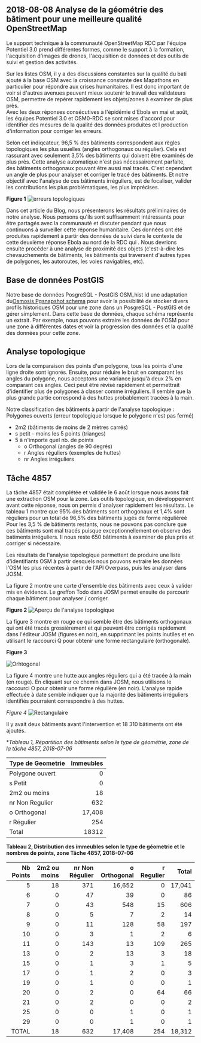 ## 2018-08-08 Analyse de la géométrie des bâtiment pour une meilleure qualité OpenStreetMap

Le support technique à la communauté OpenStreetMap RDC par l'équipe Potentiel 3.0 prend différentes formes, 
comme le support à la formation, l'acquisition d'images de drones, l'acquisition de données et des outils de suivi et gestion des activités.

Sur les listes OSM, il y a des discussions constantes sur la qualité du bati ajouté à la base OSM avec la croissance constante des Mapathons 
en particulier pour répondre aux crises humanitaires. Il est donc important de voir si d'autres avenues peuvent mieux soutenir le travail
des validateurs OSM, permettre de repérer rapidement les objets/zones à examiner de plus près.  
Avec les deux réponses consécutives à l'épidémie d'Ebola en mai et août, les équipes Potentiel 3.0 et OSM0-RDC se sont mises d'accord 
pour identifier des mesures de la qualité des données produites et l production d'information pour corriger les erreurs.  

Selon cet indiqcateur, 96,5 % des bâtiments correspondent aux règles topologiques les plus usuelles (angles orthogonaux ou régulier). Cela est rassurant avec seulement 3,5% des bâtiments qui doivent être examinés de plus près. Cette analyse automatique n'est pas nécessairement parfaite, des bâtiments orthogonaux pouvant être aussi mal tracés. C'est cependant un angle de plus pour analyser et corriger le tracé des bâtiments. Et notre objectif avec l'analyse de ces bâtiments irréguliers, est de focaliser, valider les contributions les plus problématiques, les plus imprécises. 

**Figure 1**
![erreurs topologiques](img/TM4857-Irregular-polygons-detection.png)

Dans cet article du Blog, nous présenterons les résultats préliminaires de notre analyse. Nous pensons qu'ils sont suffisamment intéressants pour être partagés avec la communauté et discuter pendant que nous continuons à surveiller cette réponse humanitaire. 
Ces données ont été produites rapidement à partir des données de suivi dans le contexte de cette deuxième réponse Ebola au nord de la RDC qui . Nous devrions ensuite procéder à une analyse de proximité des objets (c'est-à-dire les chevauchements de bâtiments, les bâtiments qui traversent d'autres types de polygones, les autoroutes, les voies navigables, etc).

## Base de données PostGIS

Notre base de données PosgreSQL - PostGIS OSM_hist id une adaptation du[Osmosis Pgsnapshot schema](https://github.com/openstreetmap/osmosis/blob/master/package/script/pgsnapshot_schema_0.6.sql) pour avoir la possibilité de stocker divers profils historiques OSM pour une zone dans un PosgreSQL - PostGIS et de gérer simplement. Dans cette base de données, chaque schéma représente un extrait. Par exemple, nous pouvons extraire les données de l'OSM pour une zone à différentes dates et voir la progression des données et la qualité des données pour cette zone.

## Analyse topologique

Lors de la comparaison des points d'un polygone, tous les points d'une ligne droite sont ignorés. Ensuite, 
pour réduire le bruit en comparant les angles du polygone, nous acceptons une variance jusqu'à deux 2% en comparant ces angles. Ceci peut être révisé rapidement et permettrait d'identifier plus de polygones à classer comme irréguliers. Il semble que la plus grande partie correspond à des huttes probablement tracées à la main.

Notre classification des bâtiments à partir de l'analyse topologique  :
 Polygones ouverts (erreur topologique lorsque le polygone n'est pas fermé)
- 2m2 (bâtiments de moins de 2 mètres carrés)
- s petit - moins les 5 points (trianges) 
- 5 à n'importe quel nb. de points
  - o Orthogonal (angles de 90 degrés)
  - r Angles réguliers (exemples de huttes)
  - nr Angles irréguliers

## Tâche 4857 

La tâche 4857 était complétée et validée le 6 août lorsque nous avons fait une extraction OSM pour la zone. Les outils topologique, en développement avant cette réponse, nous on permis d'analyser rapidement les résultats. 
Le tableau 1 montre que 95% des bâtiments sont orthogonaux et 1,4% sont réguliers pour un total de 96,5% des bâtiments jugés de forme régulièreé
 Pour les 3,5 % de bâtiments restants, nous ne pouvons pas conclure que ces bâtiments sont mal tracés puisque exceptionnellement on observe des batiments irréguliers.
 Il nous reste 650 bâtiments à examiner de plus près et corriger si nécessaire.

Les résultats de l'analyse topologique permettent de produire une liste d'identifiants OSM à partir desquels nous pouvons extraire 
les données l'OSM les plus récentes à partir de l'API Overpass, puis les analyser dans JOSM.

La figure 2 montre une carte d'ensemble des bâtiments avec ceux à valider mis en évidence. Le greffon Todo dans JOSM permet ensuite de parcourir chaque bâtiment pour analyser / corriger.

**Figure 2**
![Aperçu de l'analyse topologique](img/TM4857-Geometry-Topoogy-Analysis-Overview-Map.png)

La figure 3 montre en rouge ce qui semble être des bâtiments orthogonaux qui ont été tracés grossièrement et qui peuvent être corrigés rapidement dans l'éditeur JOSM (figures en noir), en supprimant les points inutiles et en utilisant le raccourci Q pour obtenir une forme rectangulaire (orthogonale).

**Figure 3**

![Orhtogonal](img/TM4857-Irregular-polygons-correction-to-orthogonal.png)

La figure 4 montre une hutte aux angles réguliers qui a été tracée à la main (en rouge). En cliquant sur ce chemin dans JOSM, nous utilisons le raccourci O pour obtenir une forme régulière (en noir). L'analyse rapide effectuée à date semble indiquer que la majorité des bâtiments irréguliers identifiés pourraient correspondre à des huttes.

*Figure 4*
![Rectangulaire](img/TM4857-Irregular-polygons-correction_to_regular.png)

Il y avait deux bâtiments avant l'intervention et 18 310 bâtiments ont été ajoutés.

**Tableau 1, Répartition des bâtiments selon le type de géométrie, zone de la tâche 4857, 2018-07-06*

| Type de Geometrie  |  Immeubles | 
| :------------- | ------------: |
| Polygone ouvert   | 0
| s Petit | 0 |
| 2m2 ou moins | 18 |
| nr Non Regulier | 632 |
| o Orthogonal | 17,408 |
| r Régulier | 254 |
| Total | 18312 |

**Tableau 2, Distribution des immeubles selon le type de géometrie et le nombres de points, zone Tâche 4857, 2018-07-06**

| Nb Points| 2m2 ou moins | nr Non Régulier | o Orthogonal | r Regulier | Total |
| ----: | ----------: | ----------: | -------------: | ----------: | -------------: |
| 5 | 18 | 371 | 16,652 | 0 | 17,041 |
| 6 | 0 | 47 | 39 | 0 | 86 |
| 7 | 0 | 43 | 548 | 15 | 606 |
| 8 | 0 | 5 | 7 | 2 | 14 |
| 9 | 0 | 11 | 128 | 58 | 197 |
| 10 | 0 | 3 | 1 | 2 | 6 |
| 11 | 0 | 143 | 13 | 109 | 265 |
| 13 | 0 | 2 | 13 | 3 | 18 |
| 15 | 0 | 1 | 3 | 1 | 5 |
| 17 | 0 | 1 | 2 | 0 | 3 |
| 19 | 0 | 1 | 0 | 0 | 1 |
| 20 | 0 | 2 | 0 | 64 | 66 |
| 21 | 0 | 2 | 0 | 0 | 2 |
| 25 | 0 | 0 | 1 | 0 | 1 |
| 29 | 0 | 0 | 1 | 0 | 1 |
| TOTAL | 18 | 632 | 17,408 | 254 | 18,312 |

